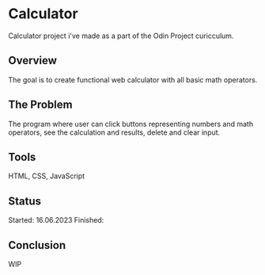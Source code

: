 # Calculator
Calculator project i've made as a part of the Odin Project curicculum.

## Overview
The goal is to create functional web calculator with all basic math operators. 

## The Problem 
The program where user can click buttons representing numbers and math operators, see the calculation and results, delete and clear input.

## Tools
HTML, CSS, JavaScript

## Status
Started: 16.06.2023
Finished:

## Conclusion
WIP
